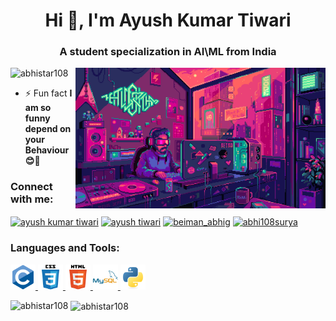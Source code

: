 
<h1 align="center">Hi 👋, I'm Ayush Kumar Tiwari</h1>
<h3 align="center">A student specialization in AI\ML from India</h3>

<img align="right" alt="coding" width="400" src="https://raw.githubusercontent.com/Ubaid2116/Ubaid2116/main/github-ppic.gif">

<p align="left"> <img src="https://komarev.com/ghpvc/?username=abhistar108&label=Profile%20views&color=0e75b6&style=flat" alt="abhistar108" /> </p>

- ⚡ Fun fact **I am so funny depend on your Behaviour😊🙌**

<h3 align="left">Connect with me:</h3>
<p align="left">
<a href="https://linkedin.com/in/ayush kumar tiwari" target="blank"><img align="center" src="https://raw.githubusercontent.com/rahuldkjain/github-profile-readme-generator/master/src/images/icons/Social/linked-in-alt.svg" alt="ayush kumar tiwari" height="30" width="40" /></a>
<a href="https://fb.com/ayush tiwari" target="blank"><img align="center" src="https://raw.githubusercontent.com/rahuldkjain/github-profile-readme-generator/master/src/images/icons/Social/facebook.svg" alt="ayush tiwari" height="30" width="40" /></a>
<a href="https://instagram.com/beiman_abhig" target="blank"><img align="center" src="https://raw.githubusercontent.com/rahuldkjain/github-profile-readme-generator/master/src/images/icons/Social/instagram.svg" alt="beiman_abhig" height="30" width="40" /></a>
<a href="https://www.leetcode.com/abhi108surya" target="blank"><img align="center" src="https://raw.githubusercontent.com/rahuldkjain/github-profile-readme-generator/master/src/images/icons/Social/leet-code.svg" alt="abhi108surya" height="30" width="40" /></a>
</p>

<h3 align="left">Languages and Tools:</h3>
<p align="left"> <a href="https://www.cprogramming.com/" target="_blank" rel="noreferrer"> <img src="https://raw.githubusercontent.com/devicons/devicon/master/icons/c/c-original.svg" alt="c" width="40" height="40"/> </a> <a href="https://www.w3schools.com/css/" target="_blank" rel="noreferrer"> <img src="https://raw.githubusercontent.com/devicons/devicon/master/icons/css3/css3-original-wordmark.svg" alt="css3" width="40" height="40"/> </a> <a href="https://www.w3.org/html/" target="_blank" rel="noreferrer"> <img src="https://raw.githubusercontent.com/devicons/devicon/master/icons/html5/html5-original-wordmark.svg" alt="html5" width="40" height="40"/> </a> <a href="https://www.mysql.com/" target="_blank" rel="noreferrer"> <img src="https://raw.githubusercontent.com/devicons/devicon/master/icons/mysql/mysql-original-wordmark.svg" alt="mysql" width="40" height="40"/> </a> <a href="https://www.python.org" target="_blank" rel="noreferrer"> <img src="https://raw.githubusercontent.com/devicons/devicon/master/icons/python/python-original.svg" alt="python" width="40" height="40"/> </a> </p>

<p><img align="left" src="https://github-readme-stats.vercel.app/api/top-langs?username=abhistar108&show_icons=true&locale=en&layout=compact" alt="abhistar108" /></p>

<p>&nbsp;<img align="center" src="https://github-readme-stats.vercel.app/api?username=abhistar108&show_icons=true&locale=en" alt="abhistar108" /></p>

